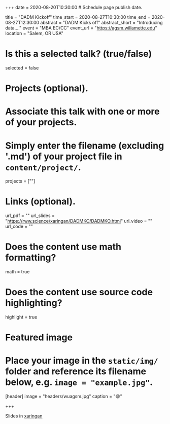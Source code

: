 +++
date = 2020-08-20T10:30:00  # Schedule page publish date.

title = "DADM Kickoff"
time_start = 2020-08-27T10:30:00
time_end = 2020-08-27T12:30:00
abstract = "DADM Kicks off"
abstract_short = "Introducing data...."
event = "MBA EC/CC"
event_url = "https://agsm.willamette.edu"
location = "Salem, OR USA"

# Is this a selected talk? (true/false)
selected = false

# Projects (optional).
#   Associate this talk with one or more of your projects.
#   Simply enter the filename (excluding '.md') of your project file in `content/project/`.
projects = [""]

# Links (optional).
url_pdf = ""
url_slides = "https://rww.science/xaringan/DADMKO/DADMKO.html"
url_video = ""
url_code = ""

# Does the content use math formatting?
math = true

# Does the content use source code highlighting?
highlight = true

# Featured image
# Place your image in the `static/img/` folder and reference its filename below, e.g. `image = "example.jpg"`.
[header]
image = "headers/wuagsm.jpg"
caption = ":smile:"

+++

Slides in [xaringan](https://rww.science/xaringan/DADMKO/DADMKO.html)
